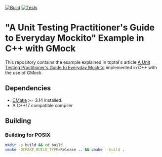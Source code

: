 [![Build](https://github.com/MarcUbach/GoogleMock-Example/actions/workflows/build.yml/badge.svg)](https://github.com/MarcUbach/GoogleMock-Example/actions/workflows/build.yml)
[![Tests](https://github.com/MarcUbach/GoogleMock-Example/actions/workflows/tests.yml/badge.svg)](https://github.com/MarcUbach/GoogleMock-Example/actions/workflows/tests.yml)

# "A Unit Testing Practitioner's Guide to Everyday Mockito" Example in C++ with GMock

This repository contains the example explained in toptal´s article [A Unit Testing Practitioner's Guide to Everyday Mockito](https://www.toptal.com/java/a-guide-to-everyday-mockito) implemented in C++ with the use of GMock

## Dependencies

- [CMake](https://cmake.org/) >= 3.14 installed. 
- A C++17 compatible compiler

## Building

### Building for POSIX

```bash
mkdir -p build && cd build
cmake -DCMAKE_BUILD_TYPE=Release .. && cmake --build .
```

